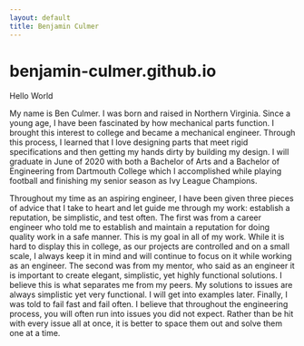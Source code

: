 ```yaml
---
layout: default
title: Benjamin Culmer
---
```


# benjamin-culmer.github.io

Hello World

My name is Ben Culmer. I was born and raised in Northern Virginia. Since a young age, I have been fascinated by how mechanical parts function. 
I brought this interest to college and became a mechanical engineer. Through this process, I learned that I love designing parts that meet rigid specifications and then getting my hands dirty by building my design. 
I will graduate in June of 2020 with both a Bachelor of Arts and a Bachelor of Engineering from Dartmouth College which I accomplished while playing football and finishing my senior season as Ivy League Champions.

Throughout my time as an aspiring engineer, I have been given three pieces of advice that I take to heart and let guide me through my work: establish a reputation, be simplistic, and test often. 
The first was from a career engineer who told me to establish and maintain a reputation for doing quality work in a safe manner. This is my goal in all of my work. 
While it is hard to display this in college, as our projects are controlled and on a small scale, I always keep it in mind and will continue to focus on it while working as an engineer. 
The second was from my mentor, who said as an engineer it is important to create elegant, simplistic, yet highly functional solutions. I believe this is what separates me from my peers.
My solutions to issues are always simplistic yet very functional. I will get into examples later. Finally, I was told to fail fast and fail often. 
I believe that throughout the engineering process, you will often run into issues you did not expect. Rather than be hit with every issue all at once, it is better to space them out and solve them one at a time. 
